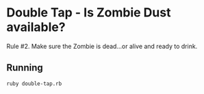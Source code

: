 # Double Tap - Is Zombie Dust available?

Rule #2. Make sure the Zombie is dead...or alive and ready to drink.

## Running

`ruby double-tap.rb`

